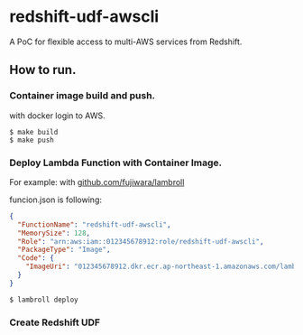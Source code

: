 # redshift-udf-awscli

A PoC for flexible access to multi-AWS services from Redshift.

## How to run.

### Container image build and push.

with docker login to AWS.
```console 
$ make build
$ make push 
``` 

### Deploy Lambda Function with Container Image.

For example: with [github.com/fujiwara/lambroll](https://github.com/fujiwara/lambroll)

funcion.json is following:
```json
{
  "FunctionName": "redshift-udf-awscli",
  "MemorySize": 128,
  "Role": "arn:aws:iam::012345678912:role/redshift-udf-awscli",
  "PackageType": "Image",
  "Code": {
    "ImageUri": "012345678912.dkr.ecr.ap-northeast-1.amazonaws.com/lambda/redshift-udf-awscli:latest"
  }
}
```

```console
$ lambroll deploy
```

### Create Redshift UDF

